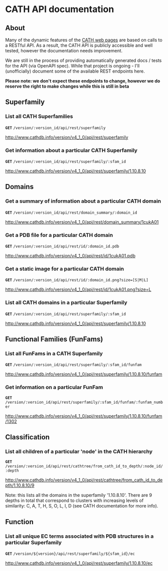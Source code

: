 # CATH API documentation

## About

Many of the dynamic features of the [CATH web pages](http://www.cathdb.info) are based on calls to a RESTful API. As a result, the CATH API is publicly accessible and well tested, however the documentation needs improvement.

We are still in the process of providing automatically generated docs / tests for the API (via OpenAPI spec). While that project is ongoing - I'll (unofficially) document some of the available REST endpoints here.

**Please note: we don't expect these endpoints to change, however we do reserve the right to make changes while this is still in beta**

## Superfamily

### List all CATH Superfamilies

**`GET`** `/version/:version_id/api/rest/superfamily`

http://www.cathdb.info/version/v4_1_0/api/rest/superfamily

### Get information about a particular CATH Superfamily

**`GET`** `/version/:version_id/api/rest/superfamily/:sfam_id`

http://www.cathdb.info/version/v4_1_0/api/rest/superfamily/1.10.8.10

## Domains

### Get a summary of information about a particular CATH domain

**`GET`** `/version/:version_id/api/rest/domain_summary/:domain_id`

http://www.cathdb.info/version/v4_1_0/api/rest/domain_summary/1cukA01

### Get a PDB file for a particular CATH domain

**`GET`** `/version/:version_id/api/rest/id/:domain_id.pdb`

http://www.cathdb.info/version/v4_1_0/api/rest/id/1cukA01.pdb

### Get a static image for a particular CATH domain

**`GET`** `/version/:version_id/api/rest/id/:domain_id.png?size=[S|M|L]`

http://www.cathdb.info/version/v4_1_0/api/rest/id/1cukA01.png?size=L

### List all CATH domains in a particular Superfamily

**`GET`** `/version/:version_id/api/rest/superfamily/:sfam_id`

http://www.cathdb.info/version/v4_1_0/api/rest/superfamily/1.10.8.10

## Functional Families (FunFams)

### List all FunFams in a CATH Superfamily

**`GET`** `/version/:version_id/api/rest/superfamily/:sfam_id/funfam`

http://www.cathdb.info/version/v4_1_0/api/rest/superfamily/1.10.8.10/funfam

### Get information on a particular FunFam

**`GET`** `/version/:version_id/api/rest/superfamily/:sfam_id/funfam/:funfam_number`

http://www.cathdb.info/version/v4_1_0/api/rest/superfamily/1.10.8.10/funfam/1302

## Classification

### List all children of a particular 'node' in the CATH hierarchy

**`GET`** `/version/:version_id/api/rest/cathtree/from_cath_id_to_depth/:node_id/:depth`

http://www.cathdb.info/version/v4_1_0/api/rest/cathtree/from_cath_id_to_depth/1.10.8.10/9

Note: this lists all the domains in the superfamily '1.10.8.10'. There are 9 depths in total
that correspond to clusters with increasing levels of similarity: C, A, T, H, S, O, L, I, D (see CATH documentation for more info).

## Function

### List all unique EC terms associated with PDB structures in a particular Superfamily

**`GET`** `/version/${version}/api/rest/superfamily/${sfam_id}/ec`

http://www.cathdb.info/version/v4_1_0/api/rest/superfamily/1.10.8.10/ec


